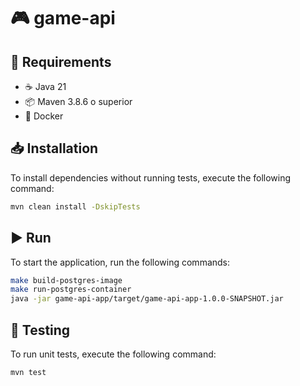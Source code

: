 # 🎮 game-api

## 🚀 Requirements

- ☕ Java 21
- 📦 Maven 3.8.6 o superior
- 🐳 Docker

## 📥 Installation

To install dependencies without running tests, execute the following command:

```sh
mvn clean install -DskipTests
```

## ▶️ Run

To start the application, run the following commands:

```sh
make build-postgres-image
make run-postgres-container
java -jar game-api-app/target/game-api-app-1.0.0-SNAPSHOT.jar
```

## 🧪 Testing

To run unit tests, execute the following command:

```sh
mvn test
```
